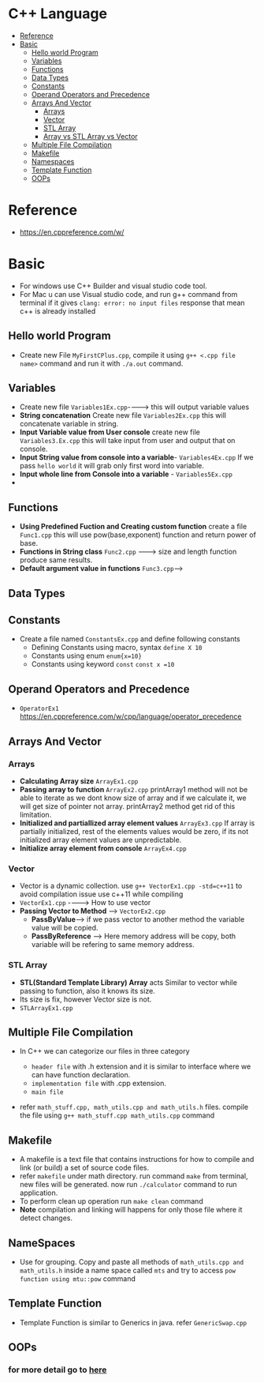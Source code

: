# C++ Language
- [Reference](#reference)
- [Basic](#Basic)
   - [Hello world Program](#Hello-world-program)
   - [Variables](#variables)
   - [Functions](#functions)
   - [Data Types](#data-types)
   - [Constants](#constants)
   - [Operand Operators and Precedence](#operand-operators-and-precedence)
   - [Arrays And Vector](#arrays-and-vector)
     - [Arrays](#arrays)
     - [Vector](#vector)
     - [STL Array](#stl-array)
     - [Array vs STL Array vs Vector](#array-vs-stl-array-vs-vector)
   - [Multiple File Compilation](#multiple-file-compilation)
   - [Makefile](#makefile)
   - [Namespaces](#namespaces)
   - [Template Function](#template-function)
   - [OOPs](#oops)
# Reference
- https://en.cppreference.com/w/
# Basic
- For windows use C++ Builder and visual studio code tool.
- For Mac u can use Visual studio code, and run g++ command from terminal if it gives ```clang: error: no input files``` response that mean c++ is already installed
## Hello world Program
- Create new File ```MyFirstCPlus.cpp```, compile it using ```g++ <.cpp file name>``` command and run it with ```./a.out``` command.
## Variables
- Create new file ```Variables1Ex.cpp```----> this will output variable values
- **String concatenation** Create new file ```Variables2Ex.cpp``` this will concatenate variable in string.
- **Input Variable value from User console** create new file ```Variables3.Ex.cpp``` this will take input from user and output that on console.
- **Input String value from console into a variable**- ```Variables4Ex.cpp``` If we pass ```hello world``` it will grab only first word into variable.
- **Input whole line from Console into a variable** - ```Variables5Ex.cpp```
- 

## Functions
- **Using Predefined Fuction and Creating custom function** create a file ```Func1.cpp``` this will use pow(base,exponent) function and return power of base.
- **Functions in String class** ```Func2.cpp``` ---> size and length function produce same results.
- **Default argument value in functions** ```Func3.cpp```-->
## Data Types
## Constants
- Create a file named ```ConstantsEx.cpp``` and define following constants
   - Defining Constants using macro, syntax ```define X 10```
   - Constants using enum ```enum{x=10}```
   - Constants using keyword ```const``` ```const x =10```

## Operand Operators and Precedence
- ```OperatorEx1``` https://en.cppreference.com/w/cpp/language/operator_precedence
## Arrays And Vector
  ### Arrays
   - **Calculating Array size** ```ArrayEx1.cpp```
   - **Passing array to function** ```ArrayEx2.cpp``` printArray1 method will not be able to iterate as we dont know size of array and if we calculate 
     it, we will get size of pointer not array. printArray2 method get rid of this limitation.
   - **Initialized and partiallized array element values** ```ArrayEx3.cpp``` If array is partially initialized, rest of the elements values would be 
      zero, if its not initialized array element values are unpredictable.
   - **Initialize array element from console** ```ArrayEx4.cpp```

### Vector 
- Vector is a dynamic collection. use ```g++ VectorEx1.cpp -std=c++11``` to avoid compilation issue use c++11 while compiling
- ```VectorEx1.cpp``` ----> How to use vector
- **Passing Vector to Method** --> ```VectorEx2.cpp```
   - **PassByValue**--> if we pass vector to another method the variable value will be copied.
   - **PassByReference** --> Here memory address will be copy, both variable will be refering to same memory address.
 
### STL Array 
  - **STL(Standard Template Library) Array** acts Similar to vector while passing to function, also it knows its size.
  - Its size is fix, however Vector size is not.
  -  ```STLArrayEx1.cpp``` 
## Multiple File Compilation
- In C++ we can categorize our files in three category
   - ```header file``` with .h extension and it is similar to interface where we can have function declaration.
   - ```implementation file``` with .cpp extension.
   - ```main file```

-  refer ```math_stuff.cpp, math_utils.cpp and math_utils.h``` files. compile the file using ```g++ math_stuff.cpp math_utils.cpp``` command

  ## Makefile
  - A makefile is a text file that contains instructions for how to compile and link (or build) a set of source code files.
  - refer ```makefile``` under math directory. run command ```make``` from terminal, new files will be generated. now run ```./calculator``` command to run application.
  - To perform clean up operation run ```make clean``` command
  - **Note** compilation and linking will happens for only those file where it detect changes.
## NameSpaces
- Use for grouping. Copy and paste all methods of ```math_utils.cpp and math_utils.h``` inside a name space called ```mts``` and try to access ```pow function using mtu::pow``` command
## Template Function
- Template Function is similar to Generics in java. refer ```GenericSwap.cpp```
## OOPs
### for more detail go to [here](https://github.com/singhrakeshgkp/c-plus-2/blob/03-oops/README.md)
